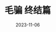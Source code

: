 ---
layout: page
title: 毛骗 终结篇
description: >
  牛逼！！！一部容易被画风和剧名埋没的上古优秀作品，恨不得让每个我认识的人都来看。
category: 剧集
img: assets/img/movie/2023/mao_pian_zhong_jie_pian.webp
star: 5
date: 2023-11-06
---